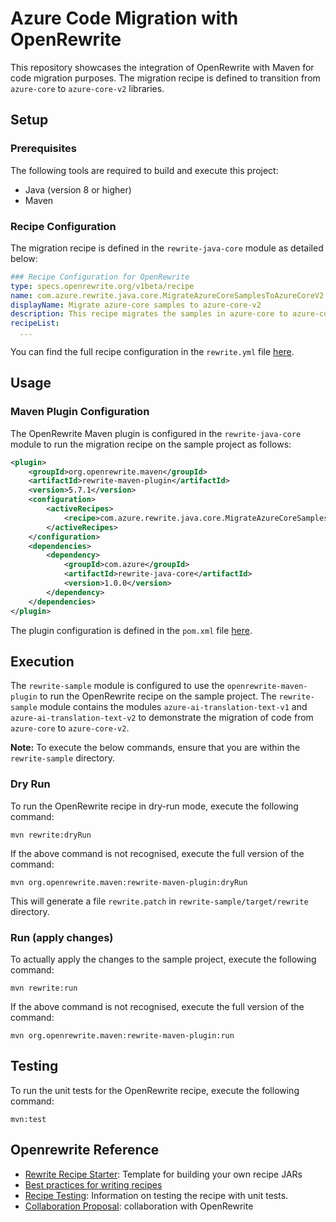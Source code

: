 # Azure Code Migration with OpenRewrite

This repository showcases the integration of OpenRewrite with Maven for code migration purposes.
The migration recipe is defined to transition from `azure-core` to `azure-core-v2` libraries.

## Setup

### Prerequisites
The following tools are required to build and execute this project:
- Java (version 8 or higher)
- Maven

### Recipe Configuration

The migration recipe is defined in the `rewrite-java-core` module as detailed below:

```yaml
### Recipe Configuration for OpenRewrite
type: specs.openrewrite.org/v1beta/recipe
name: com.azure.rewrite.java.core.MigrateAzureCoreSamplesToAzureCoreV2
displayName: Migrate azure-core samples to azure-core-v2
description: This recipe migrates the samples in azure-core to azure-core-v2
recipeList:
  ...
```
You can find the full recipe configuration in the `rewrite.yml` file [here](https://github.com/Azure/azsdk-java-rewrite-recipes/blob/main/rewrite-java-core/src/main/resources/META-INF/rewrite/rewrite.yml).


## Usage
### Maven Plugin Configuration
The OpenRewrite Maven plugin is configured in the `rewrite-java-core` module to run the migration recipe on the sample project
as follows:
```xml
<plugin>
    <groupId>org.openrewrite.maven</groupId>
    <artifactId>rewrite-maven-plugin</artifactId>
    <version>5.7.1</version>
    <configuration>
        <activeRecipes>
            <recipe>com.azure.rewrite.java.core.MigrateAzureCoreSamplesToAzureCoreV2</recipe>
        </activeRecipes>
    </configuration>
    <dependencies>
        <dependency>
            <groupId>com.azure</groupId>
            <artifactId>rewrite-java-core</artifactId>
            <version>1.0.0</version>
        </dependency>
    </dependencies>
</plugin>
```
The plugin configuration is defined in the `pom.xml` file [here](https://github.com/Azure/azsdk-java-rewrite-recipes/blob/main/rewrite-sample/pom.xml).

## Execution
The `rewrite-sample` module is configured to use the `openrewrite-maven-plugin` to run the OpenRewrite recipe on the sample project.
The `rewrite-sample` module contains the modules `azure-ai-translation-text-v1` and `azure-ai-translation-text-v2`
to demonstrate the migration of code from `azure-core` to `azure-core-v2`.

**Note:** To execute the below commands, ensure that you are within the `rewrite-sample` directory.

### Dry Run
To run the OpenRewrite recipe in dry-run mode, execute the following command:
```shell
mvn rewrite:dryRun
```
If the above command is not recognised, execute the full version of the command:

```shell
mvn org.openrewrite.maven:rewrite-maven-plugin:dryRun
```

This will generate a file `rewrite.patch` in `rewrite-sample/target/rewrite` directory.

### Run (apply changes)
To actually apply the changes to the sample project, execute the following command:
```shell
mvn rewrite:run
```
If the above command is not recognised, execute the full version of the command:

```shell
mvn org.openrewrite.maven:rewrite-maven-plugin:run
```

## Testing
To run the unit tests for the OpenRewrite recipe, execute the following command:
```shell
mvn:test
```


## Openrewrite Reference
- [Rewrite Recipe Starter](https://github.com/moderneinc/rewrite-recipe-starter):  Template for building your own recipe JARs
- [Best practices for writing recipes](https://docs.openrewrite.org/recipes/recipes/openrewritebestpractices)
- [Recipe Testing](https://docs.openrewrite.org/authoring-recipes/recipe-testing): Information on testing the recipe with unit tests.
- [Collaboration Proposal](https://github.com/openrewrite/collaboration-proposals/issues/new/choose): collaboration with OpenRewrite






